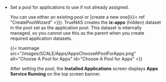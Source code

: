&NewLine;

* Set a pool for applications to use if not already assigned.
  
  You can use either an existing pool or [create a new one]({{< ref "CreatePoolWizard" >}}).
  TrueNAS creates the **ix-apps** (hidden) dataset in the pool set as the application pool.
  This dataset is internally managed, so you cannot use this as the parent when you create required application datasets.

  {{< trueimage src="/images/SCALE/Apps/AppsChooseAPoolForApps.png" alt="Choose A Pool for Apps" id="Choose A Pool for Apps" >}}

  After setting the pool, the **Installed Applications** screen displays **Apps Service Running** on the top screen banner.
